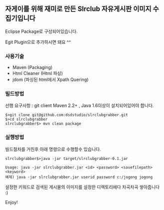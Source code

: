 ## 자게이를 위해 재미로 만든 Slrclub 자유게시판 이미지 수집기입니다 

Eclipse Package로 구성되어있습니다. 

Egit Plugin으로 추가하시면 돼요 ^^ 

### 사용기술 

* Maven (Packaging)
* Html Cleaner (Html 파싱) 
* jdom (파싱된 html에서 Xpath Quering)


### 빌드방법 

선행 요구사항 : git client Maven 2.2+ , Java 1.6이상이 설치되어있어야 합니다. 

	$>git clone git@github.com:dsdstudio/slrclubgrabber.git
	$>cd slrclubgrabber
	slrclubgrabber$> mvn clean package


### 실행방법 

빌드절차를 거친후 아래 명령으로 수행할수 있습니다. 

	slrclubgrabber$>java -jar target/slrclubgrabber-0.1.jar

	Usage: java -jar slrclubgrabber.jar <id> <password> <savefilepath> <keyword>    
	예제) java -jar slrclubgrabber.jar userid password c:/jogong jogong     

설정한 키워드로 검색된 게시물의 이미지를 설정한 디렉토리에다 차곡차곡 쌓아줍니다 :) 

Enjoy! 
